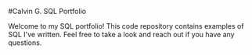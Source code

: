 #Calvin G. SQL Portfolio


Welcome to my SQL portfolio! This code repository contains examples of SQL I've written. Feel free to take a look and reach out if you have any questions.
